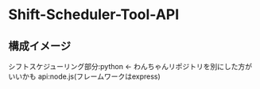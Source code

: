 # Shift-Scheduler-Tool-API
## 構成イメージ
シフトスケジューリング部分:python <- わんちゃんリポジトリを別にした方がいいかも
api:node.js(フレームワークはexpress)

